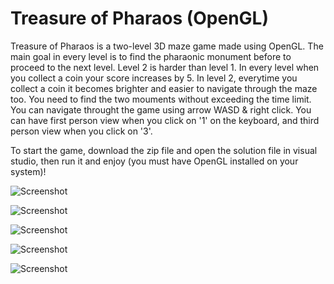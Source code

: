 # Treasure of Pharaos (OpenGL)

Treasure of Pharaos is a two-level 3D maze game made using OpenGL. The main goal in every level is to find the pharaonic monument before to proceed to the next level. Level 2 is harder than level 1. In every level when you collect a coin your score increases by 5. In level 2, everytime you collect a coin it becomes brighter and easier to navigate through the maze too. You need to find the two mouments without exceeding the time limit. You can navigate throught the game using arrow WASD & right click. You can have first person view when you click on '1' on the keyboard, and third person view when you click on '3'.

To start the game, download the zip file and open the solution file in visual studio, then run it and enjoy (you must have OpenGL installed on your system)!

![Screenshot](https://github.com/danielashrafk/treasure-of-pharaos/blob/master/textures/top%20-%201.png)

![Screenshot](https://github.com/danielashrafk/treasure-of-pharaos/blob/master/textures/top%205.png)

![Screenshot](https://github.com/danielashrafk/treasure-of-pharaos/blob/master/textures/top%20-%202.png)

![Screenshot](https://github.com/danielashrafk/treasure-of-pharaos/blob/master/textures/top%204.png)

![Screenshot](https://github.com/danielashrafk/treasure-of-pharaos/blob/master/textures/top%203.png)





